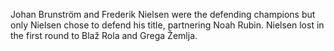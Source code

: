 Johan Brunström and Frederik Nielsen were the defending champions but only Nielsen chose to defend his title, partnering Noah Rubin. Nielsen lost in the first round to Blaž Rola and Grega Žemlja.
